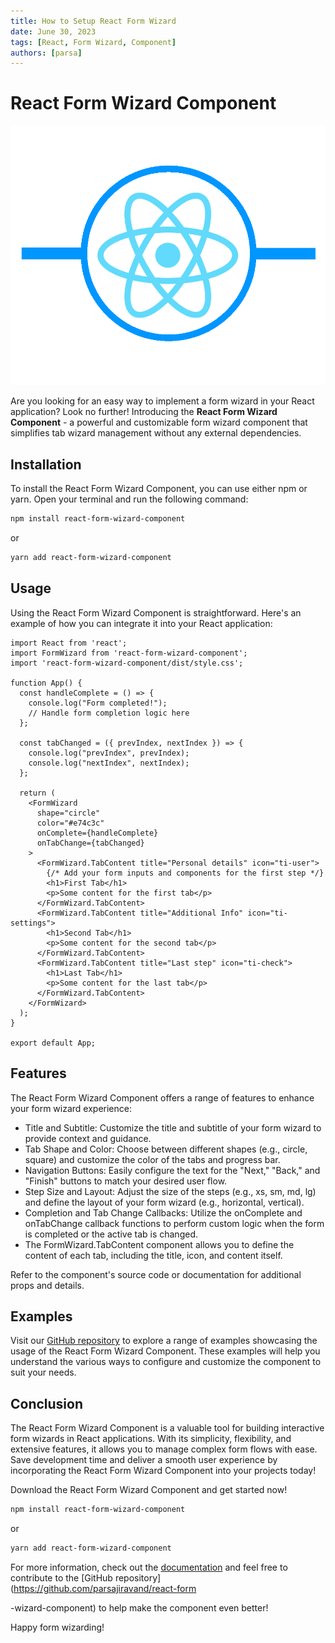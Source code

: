 ```yaml
---
title: How to Setup React Form Wizard 
date: June 30, 2023
tags: [React, Form Wizard, Component]
authors: [parsa]
---
```


# React Form Wizard Component

![React Form Wizard](./react-form-wizard-icon.png)

Are you looking for an easy way to implement a form wizard in your React application? Look no further! Introducing the **React Form Wizard Component** - a powerful and customizable form wizard component that simplifies tab wizard management without any external dependencies.

## Installation

To install the React Form Wizard Component, you can use either npm or yarn. Open your terminal and run the following command:

```bash
npm install react-form-wizard-component
```

or

```bash
yarn add react-form-wizard-component
```

## Usage

Using the React Form Wizard Component is straightforward. Here's an example of how you can integrate it into your React application:

```tsx
import React from 'react';
import FormWizard from 'react-form-wizard-component';
import 'react-form-wizard-component/dist/style.css';

function App() {
  const handleComplete = () => {
    console.log("Form completed!");
    // Handle form completion logic here
  };

  const tabChanged = ({ prevIndex, nextIndex }) => {
    console.log("prevIndex", prevIndex);
    console.log("nextIndex", nextIndex);
  };

  return (
    <FormWizard
      shape="circle"
      color="#e74c3c"
      onComplete={handleComplete}
      onTabChange={tabChanged}
    >
      <FormWizard.TabContent title="Personal details" icon="ti-user">
        {/* Add your form inputs and components for the first step */}
        <h1>First Tab</h1>
        <p>Some content for the first tab</p>
      </FormWizard.TabContent>
      <FormWizard.TabContent title="Additional Info" icon="ti-settings">
        <h1>Second Tab</h1>
        <p>Some content for the second tab</p>
      </FormWizard.TabContent>
      <FormWizard.TabContent title="Last step" icon="ti-check">
        <h1>Last Tab</h1>
        <p>Some content for the last tab</p>
      </FormWizard.TabContent>
    </FormWizard>
  );
}

export default App;
```

## Features

The React Form Wizard Component offers a range of features to enhance your form wizard experience:

- Title and Subtitle: Customize the title and subtitle of your form wizard to provide context and guidance.
- Tab Shape and Color: Choose between different shapes (e.g., circle, square) and customize the color of the tabs and progress bar.
- Navigation Buttons: Easily configure the text for the "Next," "Back," and "Finish" buttons to match your desired user flow.
- Step Size and Layout: Adjust the size of the steps (e.g., xs, sm, md, lg) and define the layout of your form wizard (e.g., horizontal, vertical).
- Completion and Tab Change Callbacks: Utilize the onComplete and onTabChange callback functions to perform custom logic when the form is completed or the active tab is changed.
- The FormWizard.TabContent component allows you to define the content of each tab, including the title, icon, and content itself.

Refer to the component's source code or documentation for additional props and details.

## Examples

Visit our [GitHub repository](https://github.com/parsajiravand/react-form-wizard-component) to explore a range of examples showcasing the usage of the React Form Wizard Component. These examples will help you understand the various ways to configure and customize the component to suit your needs.

## Conclusion

The React Form Wizard Component is a valuable tool for building interactive form wizards in React applications. With its simplicity, flexibility, and extensive features, it allows you to manage complex form flows with ease. Save development time and deliver a smooth user experience by incorporating the React Form Wizard Component into your projects today!

Download the React Form Wizard Component and get started now!

```bash
npm install react-form-wizard-component
```

or

```bash
yarn add react-form-wizard-component
```

For more information, check out the [documentation](https://your-website.com/docs/react-form-wizard-component) and feel free to contribute to the [GitHub repository](https://github.com/parsajiravand/react-form

-wizard-component) to help make the component even better!

Happy form wizarding!
